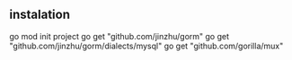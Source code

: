 ## instalation
go mod init project
go get "github.com/jinzhu/gorm"
go get "github.com/jinzhu/gorm/dialects/mysql"
go get "github.com/gorilla/mux"